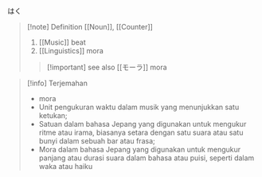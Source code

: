 はく
>[!note] Definition
>[[Noun]], [[Counter]]
> 1. [[Music]]
>   beat
> 2. [[Linguistics]]
>   mora
> > [!important] see also
> > [[モーラ]]
> >  mora

>[!info] Terjemahan
>- mora
>- Unit pengukuran waktu dalam musik yang menunjukkan satu ketukan;  
>- Satuan dalam bahasa Jepang yang digunakan untuk mengukur ritme atau irama, biasanya setara dengan satu suara atau satu bunyi dalam sebuah bar atau frasa;  
>- Mora dalam bahasa Jepang yang digunakan untuk mengukur panjang atau durasi suara dalam bahasa atau puisi, seperti dalam waka atau haiku